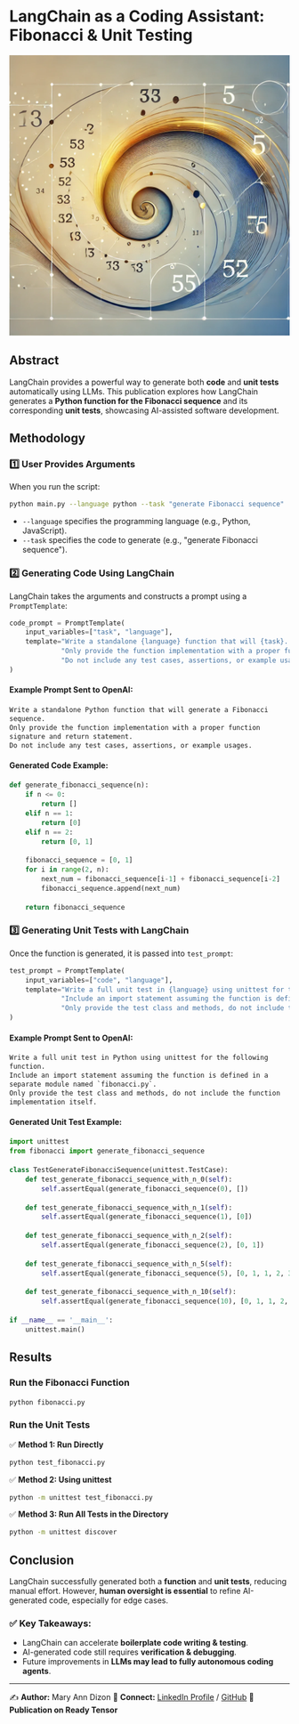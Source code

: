 # LangChain as a Coding Assistant: Fibonacci & Unit Testing

![Fibonacci Sequence](langchain-fibonacci.webp)

## Abstract
LangChain provides a powerful way to generate both **code** and **unit tests** automatically using LLMs. This publication explores how LangChain generates a **Python function for the Fibonacci sequence** and its corresponding **unit tests**, showcasing AI-assisted software development.

## Methodology
### **1️⃣ User Provides Arguments**
When you run the script:
```sh
python main.py --language python --task "generate Fibonacci sequence"
```
- `--language` specifies the programming language (e.g., Python, JavaScript).
- `--task` specifies the code to generate (e.g., "generate Fibonacci sequence").

### **2️⃣ Generating Code Using LangChain**
LangChain takes the arguments and constructs a prompt using a `PromptTemplate`:
```python
code_prompt = PromptTemplate(
    input_variables=["task", "language"],
    template="Write a standalone {language} function that will {task}. "
             "Only provide the function implementation with a proper function signature and return statement. "
             "Do not include any test cases, assertions, or example usages."
)
```
#### **Example Prompt Sent to OpenAI:**
```
Write a standalone Python function that will generate a Fibonacci sequence.
Only provide the function implementation with a proper function signature and return statement.
Do not include any test cases, assertions, or example usages.
```
#### **Generated Code Example:**
```python
def generate_fibonacci_sequence(n):
    if n <= 0:
        return []
    elif n == 1:
        return [0]
    elif n == 2:
        return [0, 1]

    fibonacci_sequence = [0, 1]
    for i in range(2, n):
        next_num = fibonacci_sequence[i-1] + fibonacci_sequence[i-2]
        fibonacci_sequence.append(next_num)

    return fibonacci_sequence
```

### **3️⃣ Generating Unit Tests with LangChain**
Once the function is generated, it is passed into `test_prompt`:
```python
test_prompt = PromptTemplate(
    input_variables=["code", "language"],
    template="Write a full unit test in {language} using unittest for the following function. "
             "Include an import statement assuming the function is defined in a separate module named `your_module.py`. "
             "Only provide the test class and methods, do not include the function implementation itself:\n\n{code}"
)
```
#### **Example Prompt Sent to OpenAI:**
```
Write a full unit test in Python using unittest for the following function.
Include an import statement assuming the function is defined in a separate module named `fibonacci.py`.
Only provide the test class and methods, do not include the function implementation itself.
```
#### **Generated Unit Test Example:**
```python
import unittest
from fibonacci import generate_fibonacci_sequence

class TestGenerateFibonacciSequence(unittest.TestCase):
    def test_generate_fibonacci_sequence_with_n_0(self):
        self.assertEqual(generate_fibonacci_sequence(0), [])

    def test_generate_fibonacci_sequence_with_n_1(self):
        self.assertEqual(generate_fibonacci_sequence(1), [0])

    def test_generate_fibonacci_sequence_with_n_2(self):
        self.assertEqual(generate_fibonacci_sequence(2), [0, 1])

    def test_generate_fibonacci_sequence_with_n_5(self):
        self.assertEqual(generate_fibonacci_sequence(5), [0, 1, 1, 2, 3])

    def test_generate_fibonacci_sequence_with_n_10(self):
        self.assertEqual(generate_fibonacci_sequence(10), [0, 1, 1, 2, 3, 5, 8, 13, 21, 34])

if __name__ == '__main__':
    unittest.main()
```

## Results
### **Run the Fibonacci Function**
```sh
python fibonacci.py
```

### **Run the Unit Tests**
✅ **Method 1: Run Directly**
```sh
python test_fibonacci.py
```
✅ **Method 2: Using unittest**
```sh
python -m unittest test_fibonacci.py
```
✅ **Method 3: Run All Tests in the Directory**
```sh
python -m unittest discover
```

## Conclusion
LangChain successfully generated both a **function** and **unit tests**, reducing manual effort. However, **human oversight is essential** to refine AI-generated code, especially for edge cases.

### **✅ Key Takeaways:**
- LangChain can accelerate **boilerplate code writing & testing**.
- AI-generated code still requires **verification & debugging**.
- Future improvements in **LLMs may lead to fully autonomous coding agents**.

---

✍️ **Author:** Mary Ann Dizon
🔗 **Connect:** [LinkedIn Profile](https://www.linkedin.com/in/mary-ann-dizon-ba336436/) / [GitHub](https://github.com/mctrinity)
📌 **Publication on Ready Tensor**
